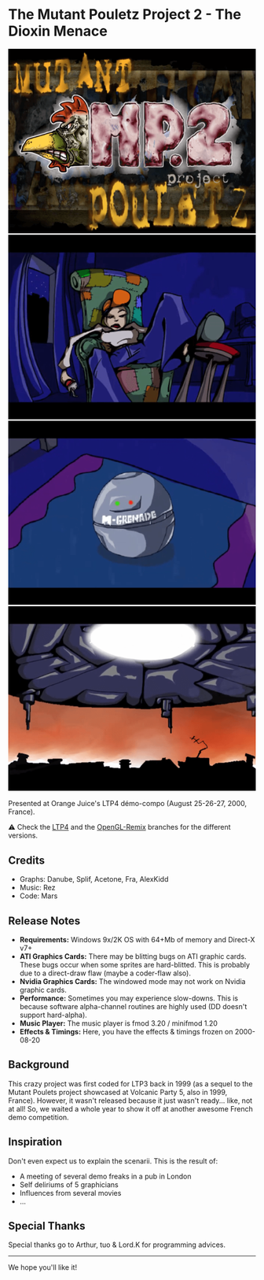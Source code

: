 # The Mutant Pouletz Project 2 - The Dioxin Menace

![MPP2 Title screen](img/mmp2-000.png) ![Girl watching TV](img/mmp2-001.png) ![Mutant Grenade ready to explode](img/mmp2-002.png) ![Giant spaceship above the city](img/mmp2-003.png)

Presented at Orange Juice's LTP4 démo-compo (August 25-26-27, 2000, France).

:warning: Check the [LTP4](https://github.com/Mutantinc/MP2---The-Dioxin-Menace/tree/LTP4) and the [OpenGL-Remix](https://github.com/Mutantinc/MP2---The-Dioxin-Menace/tree/OpenGL-Remix) branches for the different versions.

## Credits

- Graphs: Danube, Splif, Acetone, Fra, AlexKidd
- Music: Rez
- Code: Mars

## Release Notes

- **Requirements:** Windows 9x/2K OS with 64+Mb of memory and Direct-X v7+
- **ATI Graphics Cards:** There may be blitting bugs on ATI graphic cards. These bugs occur when some sprites are hard-blitted. This is probably due to a direct-draw flaw (maybe a coder-flaw also).
- **Nvidia Graphics Cards:** The windowed mode may not work on Nvidia graphic cards.
- **Performance:** Sometimes you may experience slow-downs. This is because software alpha-channel routines are highly used (DD doesn't support hard-alpha).
- **Music Player:** The music player is fmod 3.20 / minifmod 1.20
- **Effects & Timings:** Here, you have the effects & timings frozen on 2000-08-20

## Background

This crazy project was first coded for LTP3 back in 1999 (as a sequel to the Mutant Poulets project showcased at Volcanic Party 5, also in 1999, France). However, it wasn't released because it just wasn't ready... like, not at all! So, we waited a whole year to show it off at another awesome French demo competition.

## Inspiration

Don't even expect us to explain the scenarii. This is the result of:

- A meeting of several demo freaks in a pub in London
- Self deliriums of 5 graphicians
- Influences from several movies
- ...

## Special Thanks

Special thanks go to Arthur, tuo & Lord.K for programming advices.

---

We hope you'll like it!
